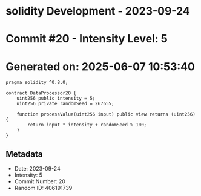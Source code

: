 ﻿# solidity Development - 2023-09-24
# Commit #20 - Intensity Level: 5
# Generated on: 2025-06-07 10:53:40
```solidity
pragma solidity ^0.8.0;

contract DataProcessor20 {
    uint256 public intensity = 5;
    uint256 private randomSeed = 267655;

    function processValue(uint256 input) public view returns (uint256) {
        return input * intensity + randomSeed % 100;
    }
}
```
## Metadata
- Date: 2023-09-24
- Intensity: 5
- Commit Number: 20
- Random ID: 406191739
